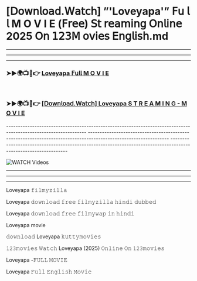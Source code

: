 # [𝖣𝗈𝗐𝗇𝗅𝗈𝖺𝖽.𝖶𝖺𝗍𝖼𝗁] ”'Loveyapa'” 𝖥𝗎 𝗅 𝗅  M O V I E (𝖥𝗋𝖾𝖾) 𝖲𝗍 𝗋𝖾𝖺𝗆𝗂𝗇𝗀 𝖮𝗇𝗅𝗂𝗇𝖾 2025 𝖮𝗇 𝟣𝟤𝟥𝖬 𝗈𝗏𝗂𝖾𝗌 𝖤𝗇𝗀𝗅𝗂𝗌𝗁.md

----------------------------------------------------------------------------------------------------------------
----------------------------------------------------------------------------------------------------------------
----------------------------------------------------------------------------------------------------------------

<h3>➤►🌍📺📱👉 <a href="https://movieone3.web.app/">Loveyapa 𝖥𝗎𝗅𝗅  M O V I E</a></h3><br>

<h3>➤►🌍📺📱👉 <a href="https://movieone5.web.app/">[𝖣𝗈𝗐𝗇𝗅𝗈𝖺𝖽.𝖶𝖺𝗍𝖼𝗁] Loveyapa S T R E A M I N G - M O V I E</a></h3>
</div>
----------------------------------------------------------------------------------------------------------------
----------------------------------------------------------------------------------------------------------------
----------------------------------------------------------------------------------------------------------------

<a href="https://movieone4.web.app/" rel="nofollow" data-target="animated-image.originalLink"><img src="https://camo.githubusercontent.com/8a4f000d20f83aca3bf7ec5f350d767afa0574a8a352519fd8cfa583a6f93a33/68747470733a2f2f692e696d6775722e636f6d2f644a486b345a712e676966" alt="WATCH Videos" data-canonical-src="https://i.imgur.com/dJHk4Zq.gif" style="max-width: 100%; display: inline-block;" data-target="animated-image.originalImage"></a>

----------------------------------------------------------------------------------------------------------------
----------------------------------------------------------------------------------------------------------------
-------------------------------------------------------------------------------

Loveyapa 𝚏𝚒𝚕𝚖𝚢𝚣𝚒𝚕𝚕𝚊

Loveyapa 𝚍𝚘𝚠𝚗𝚕𝚘𝚊𝚍 𝚏𝚛𝚎𝚎 𝚏𝚒𝚕𝚖𝚢𝚣𝚒𝚕𝚕𝚊 𝚑𝚒𝚗𝚍𝚒 𝚍𝚞𝚋𝚋𝚎𝚍

Loveyapa 𝚍𝚘𝚠𝚗𝚕𝚘𝚊𝚍 𝚏𝚛𝚎𝚎 𝚏𝚒𝚕𝚖𝚢𝚠𝚊𝚙 𝚒𝚗 𝚑𝚒𝚗𝚍𝚒

Loveyapa movie

𝚍𝚘𝚠𝚗𝚕𝚘𝚊𝚍 Loveyapa 𝚔𝚞𝚝𝚝𝚢𝚖𝚘𝚟𝚒𝚎𝚜

𝟷𝟸𝟹𝚖𝚘𝚟𝚒𝚎𝚜 𝚆𝚊𝚝𝚌𝚑 Loveyapa (2025) 𝙾𝚗𝚕𝚒𝚗𝚎 𝙾𝚗 𝟷𝟸𝟹𝚖𝚘𝚟𝚒𝚎𝚜

Loveyapa -𝙵𝚄𝙻𝙻 𝙼𝙾𝚅𝙸𝙴

Loveyapa 𝙵𝚞𝚕𝚕 𝙴𝚗𝚐𝚕𝚒𝚜𝚑 𝙼𝚘𝚟𝚒𝚎
